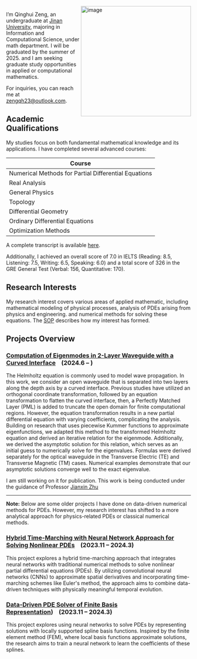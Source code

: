 <img src="https://github.com/user-attachments/assets/a838e8f8-d0f0-4ce5-b84f-5b5e5cbafecd" alt="image" width="300" align="right">

I’m Qinghui Zeng, an undergraduate at [Jinan University](https://english.jnu.edu.cn/), majoring in Information and Computational Science, under math department. I will be graduated by the summer of 2025. and I am seeking graduate study opportunities in applied or computational mathematics.

For inquiries, you can reach me at [zengqh23@outlook.com](mailto:zengqh23@outlook.com).

## Academic Qualifications
My studies focus on both fundamental mathematical knowledge and its applications. I have completed several advanced courses:

| Course                     |
|----------------------------|
| Numerical Methods for Partial Differential Equations |
| Real Analysis               |
| General Physics             |
| Topology                    |
| Differential Geometry       |
| Ordinary Differential Equations |
| Optimization Methods        |

A complete transcript is available [here](https://github.com/qhzeng-gittec/Qinghui_Zeng_CV/blob/main/coursegrades.md).

Additionally, I achieved an overall score of 7.0 in IELTS (Reading: 8.5, Listening: 7.5, Writing: 6.5, Speaking: 6.0) and a total score of 326 in the GRE General Test (Verbal: 156, Quantitative: 170).

## Research Interests
My research interest covers various areas of applied mathematic, including mathematical modeling of physical processes, analysis of PDEs arising from physics and engineering. and numerical methods for solving these equations.
The [SOP](https://github.com/qhzeng-gittec/Qinghui_Zeng_CV/blob/main/Statement%20of%20Purpose.md) describes how my interest has formed.  
## Projects Overview


### [Computation of Eigenmodes in 2-Layer Waveguide with a Curved Interface](https://drive.google.com/file/d/1-giY1xNVN1cCthW2_tEGN3MSqhV22StS/view?usp=drive_link)&nbsp;&nbsp;&nbsp;&nbsp;(2024.6 – )

The Helmholtz equation is commonly used to model wave propagation. In this work, we consider an open waveguide that is separated into two layers along the depth axis by a curved interface. Previous studies have utilized an orthogonal coordinate transformation, followed by an equation transformation to flatten the curved interface, then, a Perfectly Matched Layer (PML) is added to truncate the open domain for finite computational regions. However, the equation transformation results in a new partial differential equation with varying coefficients, complicating the analysis. Building on research that uses piecewise Kummer functions to approximate eigenfunctions, we adapted this method to the transformed Helmholtz equation and derived an iterative relation for the eigenmode. Additionally, we derived the asymptotic solution for this relation, which serves as an initial guess to numerically solve for the eigenvalues. Formulas were derived separately for the optical waveguide in the Transverse Electric (TE) and Transverse Magnetic (TM) cases. Numerical examples demonstrate that our asymptotic solutions converge well to the exact eigenvalue.

I am still working on it for publication. This work is being conducted under the guidance of Professor [Jianxin Zhu](https://faculty.jnu.edu.cn/xxkxjsxy/zjx2/list.htm)
___

**Note:** Below are some older projects I have done on data-driven numerical methods for PDEs. However, my research interest has shifted to a more analytical approach for physics-related PDEs or classical numerical methods.


### [Hybrid Time-Marching with Neural Network Approach for Solving Nonlinear PDEs](https://github.com/qhzeng-gittec/helloitisqinghui/blob/main/projects/data_driven_pde_solver.md)&nbsp;&nbsp;&nbsp;&nbsp;(2023.11 – 2024.3)

This project explores a hybrid time-marching approach that integrates neural networks with traditional numerical methods to solve nonlinear partial differential equations (PDEs). By utilizing convolutional neural networks (CNNs) to approximate spatial derivatives and incorporating time-marching schemes like Euler's method, the approach aims to combine data-driven techniques with physically meaningful temporal evolution.

### [Data-Driven PDE Solver of Finite Basis Representation](https://github.com/qhzeng-gittec/helloitisqinghui/blob/main/projects/finite_basis_neural_solver.md))&nbsp;&nbsp;&nbsp;&nbsp;(2023.11 – 2024.3)

This project explores using neural networks to solve PDEs by representing solutions with locally supported spline basis functions. Inspired by the finite element method (FEM), where local basis functions approximate solutions, the research aims to train a neural network to learn the coefficients of these splines.

